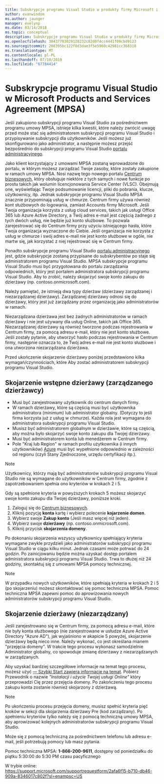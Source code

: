```yaml
---
title: Subskrypcje programu Visual Studio w produkty firmy Microsoft i umowy o świadczenie usług (MPSA) | Dokumentacja firmy Microsoft
author: evanwindom
ms.author: jaunger
manager: evelynp
ms.date: 03/14/2018
ms.topic: conceptual
description: Subskrypcje programu Visual Studio w produkty firmy Microsoft i umowy o świadczenie usług (MPSA)
ms.openlocfilehash: 30437703029128232c82d0f4cc4441f09cbd9123
ms.sourcegitcommit: 208395bc122f8d3dae3f5e5960c42981cc368310
ms.translationtype: MT
ms.contentlocale: pl-PL
ms.lasthandoff: 07/10/2019
ms.locfileid: "67784414"
---
```

# <a name="visual-studio-subscriptions-in-a-microsoft-products-and-services-agreement-mpsa"></a>Subskrypcje programu Visual Studio w Microsoft Products and Services Agreement (MPSA)

Jeśli zakupiono subskrypcji programu Visual Studio za pośrednictwem programu umowy MPSA, istnieje kilka kwestii, które należy zwrócić uwagę przed może stać się administratorem subskrypcji programu Visual Studio i przypisywanie subskrypcji dla użytkowników. Jeśli możesz już skonfigurowano jako administrator, a następnie możesz przejść bezpośrednio do subskrypcji programu Visual Studio [portalu administracyjnego](https://manage.visualstudio.com/).

Jako klient korzystający z umowami MPSA zostaną wprowadzone do portalu, w którym możesz zarządzać Twoje zasoby, które zostały zakupione w ramach umowy MPSA. Nosi nazwę tego nowego portalu [Centrum biznesowych](https://businessaccount.microsoft.com/), który obsługuje niektóre z tych samych i nowe funkcje po prostu takich jak wolumin licencjonowania Service Center (VLSC). Obejmują one, wyświetlając Twoje podsumowanie licencji, pliki do pobrania, klucze, użytkownicy, itp. Jednak subskrypcje programu Visual Studio MPSA znacznie przypominają usług w chmurze. Centrum firmy używa również kont służbowych do logowania, zamiast Accounts firmy Microsoft. Jeśli Twoja organizacja korzysta z usług cloud services, takich jak usługi Office 365 lub Azure Active Directory, a Twój adres e-mail jest częścią żadnego z tych dwóch usług, nie będzie już konto służbowe. To pozwala zarejestrować się do Centrum firmy przy użyciu istniejącego hasła, które Twoja organizacja wyznaczone do Ciebie. Jeśli organizacja nie korzysta z usług w chmurze i swój adres e-mail nie jest konto służbowe w ogóle, nie martw się, jak korzystać z niej rejestrować się w Centrum firmy.

Ponadto subskrypcje programu Visual Studio [portalu administracyjnego](https://manage.visualstudio.com/) jest, gdzie subskrypcje zostaną przypisane do subskrybentów po staje się administratorem programu Visual Studio. MPSA subskrypcje programu Visual Studio musi być przygotowana do portalu zarządzania odpowiednich, który jest portalem administratora subskrypcji programu Visual Studio. Aby to zrobić, należy skojarzyć swoje konto zakupu do dzierżawy (np. contoso.onmicrosoft.com).

Należy pamiętać, że istnieją dwa typy dzierżaw (dzierżawy zarządzanej i niezarządzanej dzierżawy). Zarządzanej dzierżawy odnosi się do dzierżawy, który jest już zarządzany przez organizację jako administratorów w ramach.

Niezarządzana dzierżawa jest bez żadnych administratorów w ramach dzierżawy i nie jest używany dla usług Online, takich jak Office 365. Niezarządzanej dzierżawy są również tworzone podczas rejestrowania w Centrum firmy, za pomocą adresu e-mail, który nie jest konto służbowe. Jeśli zostały pytanie, aby utworzyć hasło podczas rejestrowania w Centrum firmy, następnie oznacza to, że Twój adres e-mail nie jest konto służbowe i ona utworzona niezarządzana dzierżawa.

Przed ukończenie skojarzenie dzierżawy poniżej przedstawiono kilka wymagań/czynnościach, które Aby zostać administratorem subskrypcji programu Visual Studio.

## <a name="pre-tenant-association-managed-tenant"></a>Skojarzenie wstępne dzierżawy (zarządzanego dzierżawcy)

- Musi być zarejestrowany użytkownik do centrum danych firmy.
- W ramach dzierżawy, które są częścią musi być użytkownika administratora (minimum) lub administrator globalny. (Dotyczy to jeśli firma korzysta już z usług w chmurze). Każda rola jest wymagana do administratora subskrypcji programu Visual Studio.
- Musisz być administratorem globalnym w dzierżawie, które są częścią, aby można było skojarzyć swoje konto zakupu dla Twojej dzierżawy.
- Musi być administratorem konta lub menedżerem w Centrum firmy.
- Pole "Kraj lub Region" w ramach profilu użytkownika (i innych użytkowników) [Azure](https://portal.azure.com/) musi być wypełnione odpowiednio w zależności od regionu (czyli Stany Zjednoczone, urzędu certyfikacji itp.). 

> [!NOTE]
> Użytkownicy, którzy mają być administratorów subskrypcji programu Visual Studio nie są wymagane do użytkowników w Centrum firmy, zgodnie z zapotrzebowaniem spełnia ono kryteriów w krokach 2 i 5.

Gdy są spełnione kryteria w powyższych krokach 5 możesz skojarzyć swoje konto zakupu dla Twojej dzierżawy, poniższe kroki.
1. Zaloguj się do [Centrum biznesowych](https://businessaccount.microsoft.com/).
2. Kliknij pozycję **konta** kartę i wybierz polecenie **kojarzenie domen**.
3. Wybierz swoje **Zakup konto** (Jeśli masz więcej niż jeden).
4. Wybierz swoje **dzierżawy** (np. contoso.onmicrosoft.com).
5. Kliknij przycisk **skojarzenia domeny**.

Po dokonaniu skojarzenia wszyscy użytkownicy spełniający kryteria wymagane zwykle przydzieli jako administratorów subskrypcji programu Visual Studio w ciągu kilku minut. Jednak czasami może potrwać do 24 godzin. Po zainicjowaniu będzie można uzyskać dostęp portalem administratora subskrypcji programu Visual Studio. Trwa to dłużej niż 24 godziny, skontaktuj się z umowami MPSA pomocy technicznej.

> [!NOTE]
> W przypadku nowych użytkowników, które spełniają kryteria w krokach 2 i 5 (po skojarzeniu) możesz skontaktować się pomoc techniczna MPSA. Pomoc techniczna MPSA zapewni pomoc do aprowizowania nowych administratorów subskrypcji programu Visual Studio.

## <a name="tenant-association-unmanaged"></a>Skojarzenie dzierżawy (niezarządzany)

Jeśli zarejestrowano się w Centrum firmy, za pomocą adresu e-mail, które nie były konta służbowego (nie zarejestrowane w usłudze Azure Active Directory "Azure AD"), jak wyjaśniono w akapicie 5 powyżej, skojarzenie dzierżawy będą nieco inne. Należy wykonać, co jest określana mianem "przejęcia domeny". W trakcie tego procesu wykonasz samodzielnie Administrator globalny, co spowoduje zmianę dzierżawy z niezarządzanych w zarządzanych.

Aby uzyskać bardziej szczegółowe informacje na temat tego procesu, możesz użyć [— Szybki Start zawiera informacje na temat](https://www.microsoft.com/en-us/Licensing/existing-customer/business-center-training-and-resources.aspx). Pobierz Przewodnik o nazwie *"Instalacji i użycie Twojej usługi Online"* który przeprowadzi Cię przez przejęcia domeny. Po zakończeniu tego procesu zakupu konta zostanie również skojarzony z dzierżawą.

> [!NOTE]
> Po ukończeniu procesu przejęcia domeny, musisz spełnić kryteria pięć kroków w sekcji dla skojarzenia dzierżawy Pre (kod zarządzany). Po spełnieniu kryteriów tylko należy się z pomocą techniczną umowy MPSA, aby aprowizować kolejnych administratorów subskrypcji programu Visual Studio.

Może się z pomocą techniczną za pośrednictwem telefonu lub adresu e-mail, jeśli potrzebują pomocy lub masz pytania.

Pomoc techniczna MPSA: **1-866-200-9611**, dostępny od poniedziałku do piątku 5:30:00 do 5:30 PM czasu pacyficznego

W trybie online:  https://support.microsoft.com/supportrequestform/2afa6f15-b710-db46-909a-8346017c802f?sl=enampsc=US
